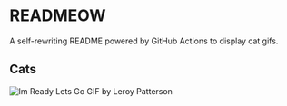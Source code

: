# READMEOW

A self-rewriting README powered by GitHub Actions to display cat gifs.

## Cats

![Im Ready Lets Go GIF by Leroy Patterson](https://media0.giphy.com/media/CjmvTCZf2U3p09Cn0h/200.gif?cid=9acd02dastj6z5zpa71j1gbxmyc4s3aoazxnhyvcfmgqn9rp&ep=v1_gifs_search&rid=200.gif&ct=g)

